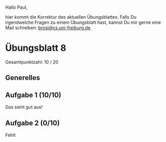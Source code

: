 Hallo Paul,

hier kommt die Korrektur des aktuellen Übungsblattes. Falls Du irgendwelche
Fragen zu einem Übungsblatt hast, kannst Du mir gerne eine Mail schreiben:
<brosi@cs.uni-freiburg.de>.


# Übungsblatt 8

Gesamtpunktzahl: 10 / 20


## Generelles


## Aufgabe 1 (10/10)

Das sieht gut aus!

## Aufgabe 2 (0/10)

Fehlt
